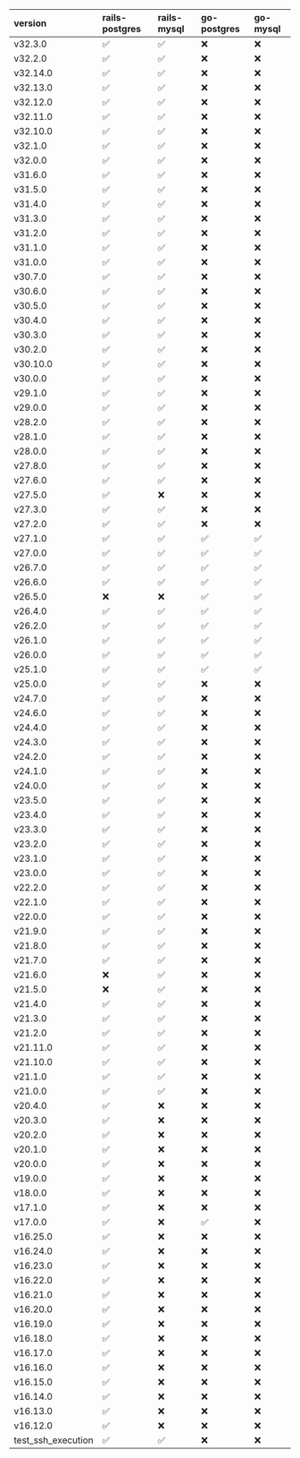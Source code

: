 | version            | rails-postgres     | rails-mysql        | go-postgres        | go-mysql           |
|:-------------------|:-------------------|:-------------------|:-------------------|:-------------------|
| v32.3.0            | :white_check_mark: | :white_check_mark: | :x:                | :x:                |
| v32.2.0            | :white_check_mark: | :white_check_mark: | :x:                | :x:                |
| v32.14.0           | :white_check_mark: | :white_check_mark: | :x:                | :x:                |
| v32.13.0           | :white_check_mark: | :white_check_mark: | :x:                | :x:                |
| v32.12.0           | :white_check_mark: | :white_check_mark: | :x:                | :x:                |
| v32.11.0           | :white_check_mark: | :white_check_mark: | :x:                | :x:                |
| v32.10.0           | :white_check_mark: | :white_check_mark: | :x:                | :x:                |
| v32.1.0            | :white_check_mark: | :white_check_mark: | :x:                | :x:                |
| v32.0.0            | :white_check_mark: | :white_check_mark: | :x:                | :x:                |
| v31.6.0            | :white_check_mark: | :white_check_mark: | :x:                | :x:                |
| v31.5.0            | :white_check_mark: | :white_check_mark: | :x:                | :x:                |
| v31.4.0            | :white_check_mark: | :white_check_mark: | :x:                | :x:                |
| v31.3.0            | :white_check_mark: | :white_check_mark: | :x:                | :x:                |
| v31.2.0            | :white_check_mark: | :white_check_mark: | :x:                | :x:                |
| v31.1.0            | :white_check_mark: | :white_check_mark: | :x:                | :x:                |
| v31.0.0            | :white_check_mark: | :white_check_mark: | :x:                | :x:                |
| v30.7.0            | :white_check_mark: | :white_check_mark: | :x:                | :x:                |
| v30.6.0            | :white_check_mark: | :white_check_mark: | :x:                | :x:                |
| v30.5.0            | :white_check_mark: | :white_check_mark: | :x:                | :x:                |
| v30.4.0            | :white_check_mark: | :white_check_mark: | :x:                | :x:                |
| v30.3.0            | :white_check_mark: | :white_check_mark: | :x:                | :x:                |
| v30.2.0            | :white_check_mark: | :white_check_mark: | :x:                | :x:                |
| v30.10.0           | :white_check_mark: | :white_check_mark: | :x:                | :x:                |
| v30.0.0            | :white_check_mark: | :white_check_mark: | :x:                | :x:                |
| v29.1.0            | :white_check_mark: | :white_check_mark: | :x:                | :x:                |
| v29.0.0            | :white_check_mark: | :white_check_mark: | :x:                | :x:                |
| v28.2.0            | :white_check_mark: | :white_check_mark: | :x:                | :x:                |
| v28.1.0            | :white_check_mark: | :white_check_mark: | :x:                | :x:                |
| v28.0.0            | :white_check_mark: | :white_check_mark: | :x:                | :x:                |
| v27.8.0            | :white_check_mark: | :white_check_mark: | :x:                | :x:                |
| v27.6.0            | :white_check_mark: | :white_check_mark: | :x:                | :x:                |
| v27.5.0            | :white_check_mark: | :x:                | :x:                | :x:                |
| v27.3.0            | :white_check_mark: | :white_check_mark: | :x:                | :x:                |
| v27.2.0            | :white_check_mark: | :white_check_mark: | :x:                | :x:                |
| v27.1.0            | :white_check_mark: | :white_check_mark: | :white_check_mark: | :white_check_mark: |
| v27.0.0            | :white_check_mark: | :white_check_mark: | :white_check_mark: | :white_check_mark: |
| v26.7.0            | :white_check_mark: | :white_check_mark: | :white_check_mark: | :white_check_mark: |
| v26.6.0            | :white_check_mark: | :white_check_mark: | :white_check_mark: | :white_check_mark: |
| v26.5.0            | :x:                | :x:                | :white_check_mark: | :white_check_mark: |
| v26.4.0            | :white_check_mark: | :white_check_mark: | :white_check_mark: | :white_check_mark: |
| v26.2.0            | :white_check_mark: | :white_check_mark: | :white_check_mark: | :white_check_mark: |
| v26.1.0            | :white_check_mark: | :white_check_mark: | :white_check_mark: | :white_check_mark: |
| v26.0.0            | :white_check_mark: | :white_check_mark: | :white_check_mark: | :white_check_mark: |
| v25.1.0            | :white_check_mark: | :white_check_mark: | :white_check_mark: | :white_check_mark: |
| v25.0.0            | :white_check_mark: | :white_check_mark: | :x:                | :x:                |
| v24.7.0            | :white_check_mark: | :white_check_mark: | :x:                | :x:                |
| v24.6.0            | :white_check_mark: | :white_check_mark: | :x:                | :x:                |
| v24.4.0            | :white_check_mark: | :white_check_mark: | :x:                | :x:                |
| v24.3.0            | :white_check_mark: | :white_check_mark: | :x:                | :x:                |
| v24.2.0            | :white_check_mark: | :white_check_mark: | :x:                | :x:                |
| v24.1.0            | :white_check_mark: | :white_check_mark: | :x:                | :x:                |
| v24.0.0            | :white_check_mark: | :white_check_mark: | :x:                | :x:                |
| v23.5.0            | :white_check_mark: | :white_check_mark: | :x:                | :x:                |
| v23.4.0            | :white_check_mark: | :white_check_mark: | :x:                | :x:                |
| v23.3.0            | :white_check_mark: | :white_check_mark: | :x:                | :x:                |
| v23.2.0            | :white_check_mark: | :white_check_mark: | :x:                | :x:                |
| v23.1.0            | :white_check_mark: | :white_check_mark: | :x:                | :x:                |
| v23.0.0            | :white_check_mark: | :white_check_mark: | :x:                | :x:                |
| v22.2.0            | :white_check_mark: | :white_check_mark: | :x:                | :x:                |
| v22.1.0            | :white_check_mark: | :white_check_mark: | :x:                | :x:                |
| v22.0.0            | :white_check_mark: | :white_check_mark: | :x:                | :x:                |
| v21.9.0            | :white_check_mark: | :white_check_mark: | :x:                | :x:                |
| v21.8.0            | :white_check_mark: | :white_check_mark: | :x:                | :x:                |
| v21.7.0            | :white_check_mark: | :white_check_mark: | :x:                | :x:                |
| v21.6.0            | :x:                | :white_check_mark: | :x:                | :x:                |
| v21.5.0            | :x:                | :white_check_mark: | :x:                | :x:                |
| v21.4.0            | :white_check_mark: | :white_check_mark: | :x:                | :x:                |
| v21.3.0            | :white_check_mark: | :white_check_mark: | :x:                | :x:                |
| v21.2.0            | :white_check_mark: | :white_check_mark: | :x:                | :x:                |
| v21.11.0           | :white_check_mark: | :white_check_mark: | :x:                | :x:                |
| v21.10.0           | :white_check_mark: | :white_check_mark: | :x:                | :x:                |
| v21.1.0            | :white_check_mark: | :white_check_mark: | :x:                | :x:                |
| v21.0.0            | :white_check_mark: | :white_check_mark: | :x:                | :x:                |
| v20.4.0            | :white_check_mark: | :x:                | :x:                | :x:                |
| v20.3.0            | :white_check_mark: | :x:                | :x:                | :x:                |
| v20.2.0            | :white_check_mark: | :x:                | :x:                | :x:                |
| v20.1.0            | :white_check_mark: | :x:                | :x:                | :x:                |
| v20.0.0            | :white_check_mark: | :x:                | :x:                | :x:                |
| v19.0.0            | :white_check_mark: | :x:                | :x:                | :x:                |
| v18.0.0            | :white_check_mark: | :x:                | :x:                | :x:                |
| v17.1.0            | :white_check_mark: | :x:                | :x:                | :x:                |
| v17.0.0            | :white_check_mark: | :x:                | :white_check_mark: | :x:                |
| v16.25.0           | :white_check_mark: | :x:                | :x:                | :x:                |
| v16.24.0           | :white_check_mark: | :x:                | :x:                | :x:                |
| v16.23.0           | :white_check_mark: | :x:                | :x:                | :x:                |
| v16.22.0           | :white_check_mark: | :x:                | :x:                | :x:                |
| v16.21.0           | :white_check_mark: | :x:                | :x:                | :x:                |
| v16.20.0           | :white_check_mark: | :x:                | :x:                | :x:                |
| v16.19.0           | :white_check_mark: | :x:                | :x:                | :x:                |
| v16.18.0           | :white_check_mark: | :x:                | :x:                | :x:                |
| v16.17.0           | :white_check_mark: | :x:                | :x:                | :x:                |
| v16.16.0           | :white_check_mark: | :x:                | :x:                | :x:                |
| v16.15.0           | :white_check_mark: | :x:                | :x:                | :x:                |
| v16.14.0           | :white_check_mark: | :x:                | :x:                | :x:                |
| v16.13.0           | :white_check_mark: | :x:                | :x:                | :x:                |
| v16.12.0           | :white_check_mark: | :x:                | :x:                | :x:                |
| test_ssh_execution | :white_check_mark: | :white_check_mark: | :x:                | :x:                |